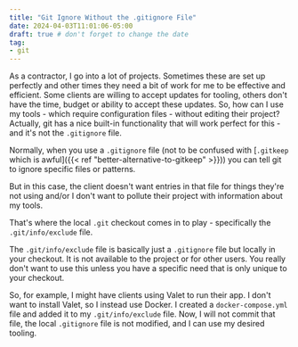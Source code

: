 ```yaml
---
title: "Git Ignore Without the .gitignore File"
date: 2024-04-03T11:01:06-05:00
draft: true # don't forget to change the date
tag:
- git
---
```

As a contractor, I go into a lot of projects. Sometimes these are set up perfectly and other times they need a bit of work for me to be effective and efficient. Some clients are willing to accept updates for tooling, others don't have the time, budget or ability to accept these updates. So, how can I use my tools - which require configuration files - without editing their project? Actually, git has a nice built-in functionality that will work perfect for this - and it's not the `.gitignore` file.

<!--more-->

Normally, when you use a `.gitignore` file (not to be confused with [`.gitkeep` which is awful]({{< ref "better-alternative-to-gitkeep" >}})) you can tell git to ignore specific files or patterns. 

But in this case, the client doesn't want entries in that file for things they're not using and/or I don't want to pollute their project with information about my tools.

That's where the local `.git` checkout comes in to play - specifically the `.git/info/exclude` file.

The `.git/info/exclude` file is basically just a `.gitignore` file but locally in your checkout. It is not available to the project or for other users. You really don't want to use this unless you have a specific need that is only unique to your checkout.

So, for example, I might have clients using Valet to run their app. I don't want to install Valet, so I instead use Docker. I created a `docker-compose.yml` file and added it to my `.git/info/exclude` file. Now, I will not commit that file, the local `.gitignore` file is not modified, and I can use my desired tooling.
